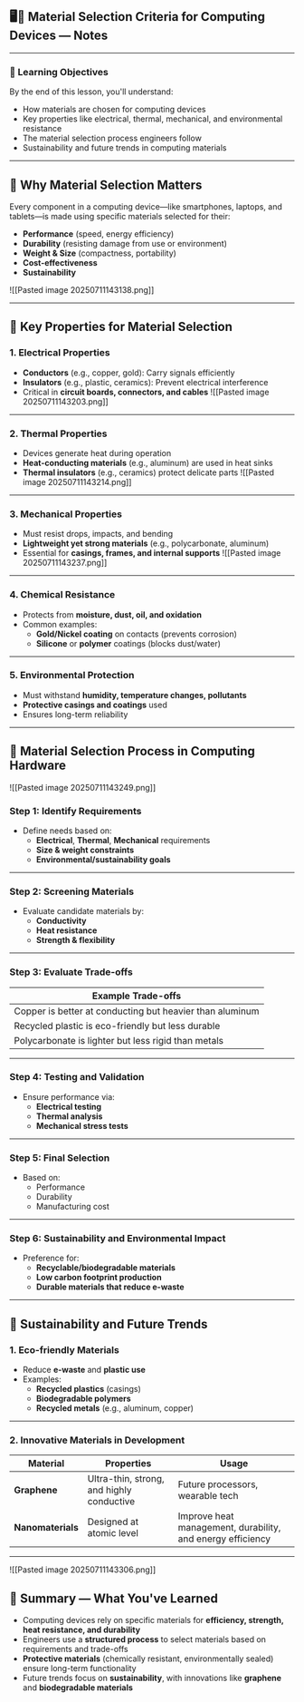 ## 🖥️📐 Material Selection Criteria for Computing Devices — Notes

---

### 🎯 Learning Objectives

By the end of this lesson, you'll understand:

- How materials are chosen for computing devices
- Key properties like electrical, thermal, mechanical, and environmental resistance
- The material selection process engineers follow
- Sustainability and future trends in computing materials

---

## 🔧 Why Material Selection Matters

Every component in a computing device—like smartphones, laptops, and tablets—is made using specific materials selected for their:

- **Performance** (speed, energy efficiency)
- **Durability** (resisting damage from use or environment)
- **Weight & Size** (compactness, portability)
- **Cost-effectiveness**
- **Sustainability**

![[Pasted image 20250711143138.png]]

---

## 🧪 Key Properties for Material Selection

### 1. **Electrical Properties**

- **Conductors** (e.g., copper, gold): Carry signals efficiently
- **Insulators** (e.g., plastic, ceramics): Prevent electrical interference
- Critical in **circuit boards, connectors, and cables**
![[Pasted image 20250711143203.png]]

---

### 2. **Thermal Properties**

- Devices generate heat during operation
- **Heat-conducting materials** (e.g., aluminum) are used in heat sinks
- **Thermal insulators** (e.g., ceramics) protect delicate parts
![[Pasted image 20250711143214.png]]

---

### 3. **Mechanical Properties**

- Must resist drops, impacts, and bending
- **Lightweight yet strong materials** (e.g., polycarbonate, aluminum)
- Essential for **casings, frames, and internal supports**
![[Pasted image 20250711143237.png]]

---

### 4. **Chemical Resistance**

- Protects from **moisture, dust, oil, and oxidation**
- Common examples:
    - **Gold/Nickel coating** on contacts (prevents corrosion)
    - **Silicone** or **polymer** coatings (blocks dust/water)

---

### 5. **Environmental Protection**

- Must withstand **humidity, temperature changes, pollutants**
- **Protective casings and coatings** used
- Ensures long-term reliability

---

## 🧰 Material Selection Process in Computing Hardware

![[Pasted image 20250711143249.png]]

### Step 1: **Identify Requirements**

- Define needs based on:
    - **Electrical**, **Thermal**, **Mechanical** requirements
    - **Size & weight constraints**
    - **Environmental/sustainability goals**

---

### Step 2: **Screening Materials**

- Evaluate candidate materials by:
    - **Conductivity**
    - **Heat resistance**
    - **Strength & flexibility**

---

### Step 3: **Evaluate Trade-offs**

|Example Trade-offs|
|---|
|Copper is better at conducting but heavier than aluminum|
|Recycled plastic is eco-friendly but less durable|
|Polycarbonate is lighter but less rigid than metals|

---

### Step 4: **Testing and Validation**

- Ensure performance via:
    - **Electrical testing**
    - **Thermal analysis**
    - **Mechanical stress tests**

---

### Step 5: **Final Selection**

- Based on:
    - Performance
    - Durability
    - Manufacturing cost

---

### Step 6: **Sustainability and Environmental Impact**

- Preference for:
    - **Recyclable/biodegradable materials**
    - **Low carbon footprint production**
    - **Durable materials that reduce e-waste**

---

## 🌱 Sustainability and Future Trends

### 1. **Eco-friendly Materials**

- Reduce **e-waste** and **plastic use**
- Examples:
    - **Recycled plastics** (casings)
    - **Biodegradable polymers**
    - **Recycled metals** (e.g., aluminum, copper)

---

### 2. **Innovative Materials in Development**

|Material|Properties|Usage|
|---|---|---|
|**Graphene**|Ultra-thin, strong, and highly conductive|Future processors, wearable tech|
|**Nanomaterials**|Designed at atomic level|Improve heat management, durability, and energy efficiency|

---
![[Pasted image 20250711143306.png]]

## 🧾 Summary — What You've Learned

- Computing devices rely on specific materials for **efficiency, strength, heat resistance, and durability**
- Engineers use a **structured process** to select materials based on requirements and trade-offs
- **Protective materials** (chemically resistant, environmentally sealed) ensure long-term functionality
- Future trends focus on **sustainability**, with innovations like **graphene** and **biodegradable materials**